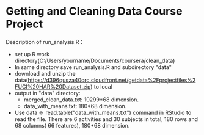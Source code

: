 # Getting and Cleaning Data Course Project

Description of run_analysis.R：

* set up R work directory(C:/Users/yourname/Documents/coursera/clean_data)
* In same directory save run_analysis.R and subdirectory "data"
* download and unzip the data(https://d396qusza40orc.cloudfront.net/getdata%2Fprojectfiles%2FUCI%20HAR%20Dataset.zip) to local
* output in "data" directory:
  - merged_clean_data.txt: 10299*68 dimension.
  - data_with_means.txt: 180*68 dimension.
* Use data <- read.table("data_with_means.txt") command in RStudio to read the file. There are 6 activities and 30 subjects in total, 180 rows and 68 columns( 66 features), 180*68 dimension. 

